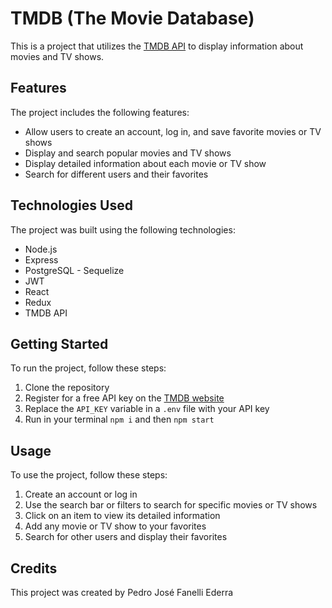 # TMDB (The Movie Database)

This is a project that utilizes the [TMDB API](https://www.themoviedb.org/documentation/api) to display information about movies and TV shows.

## Features

The project includes the following features:

- Allow users to create an account, log in, and save favorite movies or TV shows
- Display and search popular movies and TV shows
- Display detailed information about each movie or TV show
- Search for different users and their favorites

## Technologies Used

The project was built using the following technologies:

- Node.js
- Express
- PostgreSQL - Sequelize
- JWT
- React
- Redux
- TMDB API

## Getting Started

To run the project, follow these steps:

1. Clone the repository
2. Register for a free API key on the [TMDB website](https://www.themoviedb.org/documentation/api)
3. Replace the `API_KEY` variable in a `.env` file with your API key
4. Run in your terminal `npm i` and then `npm start`

## Usage

To use the project, follow these steps:

1. Create an account or log in
2. Use the search bar or filters to search for specific movies or TV shows
3. Click on an item to view its detailed information
4. Add any movie or TV show to your favorites
5. Search for other users and display their favorites

## Credits

This project was created by Pedro José Fanelli Ederra


